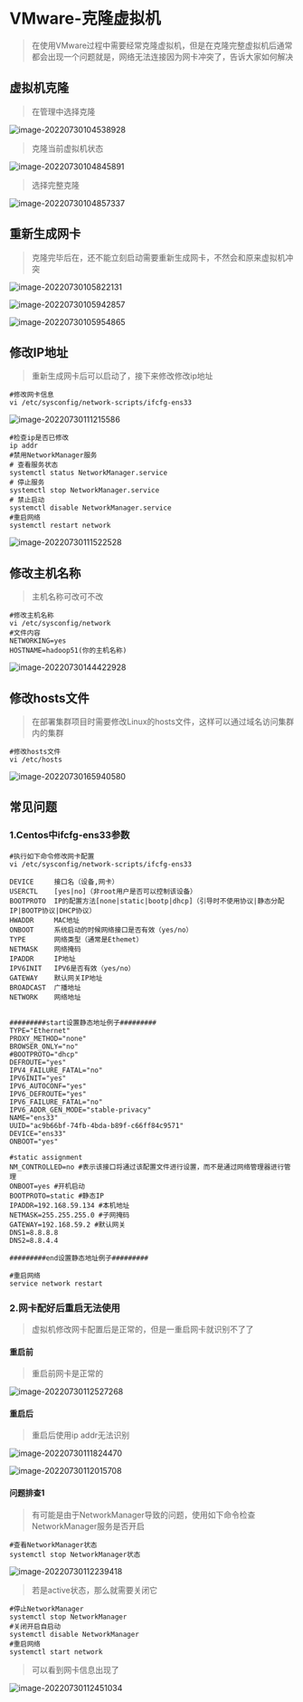 # VMware-克隆虚拟机

> 在使用VMware过程中需要经常克隆虚拟机，但是在克隆完整虚拟机后通常都会出现一个问题就是，网络无法连接因为网卡冲突了，告诉大家如何解决

## 虚拟机克隆

> 在管理中选择克隆

![image-20220730104538928](./images/image-20220730104538928.png)

> 克隆当前虚拟机状态

![image-20220730104845891](./images/image-20220730104845891.png)

> 选择完整克隆

![image-20220730104857337](./images/image-20220730104857337.png)

## 重新生成网卡

>  克隆完毕后在，还不能立刻启动需要重新生成网卡，不然会和原来虚拟机冲突

![image-20220730105822131](./images/image-20220730105822131.png)

![image-20220730105942857](./images/image-20220730105942857.png)

![image-20220730105954865](./images/image-20220730105954865.png)

## 修改IP地址

> 重新生成网卡后可以启动了，接下来修改修改ip地址

~~~shell
#修改网卡信息
vi /etc/sysconfig/network-scripts/ifcfg-ens33
~~~

![image-20220730111215586](./images/image-20220730111215586.png)

~~~shell
#检查ip是否已修改
ip addr
#禁用NetworkManager服务
# 查看服务状态
systemctl status NetworkManager.service
# 停止服务
systemctl stop NetworkManager.service
# 禁止启动
systemctl disable NetworkManager.service
#重启网络
systemctl restart network
~~~

![image-20220730111522528](./images/image-20220730111522528.png)

## 修改主机名称

> 主机名称可改可不改

~~~shell
#修改主机名称
vi /etc/sysconfig/network
#文件内容
NETWORKING=yes
HOSTNAME=hadoop51(你的主机名称)
~~~



![image-20220730144422928](./images/image-20220730144422928.png)

## 修改hosts文件

> 在部署集群项目时需要修改Linux的hosts文件，这样可以通过域名访问集群内的集群

~~~shell
#修改hosts文件
vi /etc/hosts
~~~

![image-20220730165940580](./images/image-20220730165940580.png)

## 常见问题

### 1.Centos中ifcfg-ens33参数

~~~shell
#执行如下命令修改网卡配置
vi /etc/sysconfig/network-scripts/ifcfg-ens33
~~~

~~~shell
DEVICE     接口名（设备,网卡）
USERCTL    [yes|no]（非root用户是否可以控制该设备）
BOOTPROTO  IP的配置方法[none|static|bootp|dhcp]（引导时不使用协议|静态分配IP|BOOTP协议|DHCP协议）
HWADDR     MAC地址   
ONBOOT     系统启动的时候网络接口是否有效（yes/no）   
TYPE       网络类型（通常是Ethemet）   
NETMASK    网络掩码   
IPADDR     IP地址   
IPV6INIT   IPV6是否有效（yes/no）   
GATEWAY    默认网关IP地址
BROADCAST  广播地址
NETWORK    网络地址
 
 
#########start设置静态地址例子#########
TYPE="Ethernet"
PROXY_METHOD="none"
BROWSER_ONLY="no"
#BOOTPROTO="dhcp"
DEFROUTE="yes"
IPV4_FAILURE_FATAL="no"
IPV6INIT="yes"
IPV6_AUTOCONF="yes"
IPV6_DEFROUTE="yes"
IPV6_FAILURE_FATAL="no"
IPV6_ADDR_GEN_MODE="stable-privacy"
NAME="ens33"
UUID="ac9b66bf-74fb-4bda-b89f-c66ff84c9571"
DEVICE="ens33"
ONBOOT="yes"
 
#static assignment
NM_CONTROLLED=no #表示该接口将通过该配置文件进行设置，而不是通过网络管理器进行管理
ONBOOT=yes #开机启动
BOOTPROTO=static #静态IP
IPADDR=192.168.59.134 #本机地址
NETMASK=255.255.255.0 #子网掩码
GATEWAY=192.168.59.2 #默认网关
DNS1=8.8.8.8
DNS2=8.8.4.4
 
#########end设置静态地址例子#########
~~~

~~~shell
#重启网络
service network restart
~~~

### 2.网卡配好后重启无法使用

> 虚拟机修改网卡配置后是正常的，但是一重启网卡就识别不了了

#### 重启前

> 重启前网卡是正常的

![image-20220730112527268](./images/image-20220730112527268.png)

#### 重启后

> 重启后使用ip addr无法识别

![image-20220730111824470](./images/image-20220730111824470.png)

![image-20220730112015708](./images/image-20220730112015708.png)

#### 问题排查1

> 有可能是由于NetworkManager导致的问题，使用如下命令检查NetworkManager服务是否开启

~~~shell
#查看NetworkManager状态
systemctl stop NetworkManager状态
~~~

![image-20220730112239418](./images/image-20220730112239418.png)

> 若是active状态，那么就需要关闭它

~~~shell
#停止NetworkManager
systemctl stop NetworkManager
#关闭开启自启动
systemctl disable NetworkManager
#重启网络
systemctl start network
~~~

> 可以看到网卡信息出现了

![image-20220730112451034](./images/image-20220730112451034.png)

